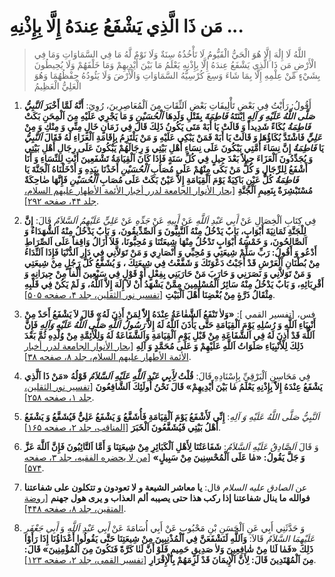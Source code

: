 # مَن ذَا الَّذِي يَشْفَعُ عِندَهُ إِلَّا بِإِذْنِهِ ...

> اللَّهُ لَا إِلَٰهَ إِلَّا هُوَ الْحَيُّ الْقَيُّومُ لَا تَأْخُذُهُ سِنَةٌ وَلَا نَوْمٌ لَّهُ مَا فِي
> السَّمَاوَاتِ وَمَا فِي الْأَرْضِ مَن ذَا الَّذِي يَشْفَعُ عِندَهُ إِلَّا بِإِذْنِهِ يَعْلَمُ مَا بَيْنَ
> أَيْدِيهِمْ وَمَا خَلْفَهُمْ وَلَا يُحِيطُونَ بِشَيْءٍ مِّنْ عِلْمِهِ إِلَّا بِمَا شَاءَ وَسِعَ كُرْسِيُّهُ
> السَّمَاوَاتِ وَالْأَرْضَ وَلَا يَئُودُهُ حِفْظُهُمَا وَهُوَ الْعَلِيُّ الْعَظِيمُ

1. أَقُولُ: رَأَيْتُ فِي بَعْضِ تَأْلِيفَاتِ بَعْضِ اَلثِّقَاتِ مِنَ اَلْمُعَاصِرِينَ، رُوِيَ: **أَنَّهُ لَمَّا
   أَخْبَرَ _اَلنَّبِيُّ صَلَّى اللَّهُ عَلَيْهِ وَ آلِهِ_ اِبْنَتَهُ _فَاطِمَةَ_ بِقَتْلِ وَلَدِهَا _اَلْحُسَيْنِ_
   وَ مَا يَجْرِي عَلَيْهِ مِنَ اَلْمِحَنِ بَكَتْ _فَاطِمَةُ_ بُكَاءً شَدِيداً وَ قَالَتْ يَا أَبَهْ مَتَى
   يَكُونُ ذَلِكَ قَالَ فِي زَمَانٍ خَالٍ مِنِّي وَ مِنْكِ وَ مِنْ _عَلِيٍّ_ فَاشْتَدَّ بُكَاؤُهَا وَ قَالَتْ
   يَا أَبَهْ فَمَنْ يَبْكِي عَلَيْهِ وَ مَنْ يَلْتَزِمُ بِإِقَامَةِ اَلْعَزَاءِ لَهُ فَقَالَ _اَلنَّبِيُّ_ يَا
   _فَاطِمَةُ_ إِنَّ نِسَاءَ أُمَّتِي يَبْكُونَ عَلَى نِسَاءِ أَهْلِ بَيْتِي وَ رِجَالَهُمْ يَبْكُونَ عَلَى
   رِجَالِ أَهْلِ بَيْتِي وَ يُجَدِّدُونَ اَلْعَزَاءَ جِيلاً بَعْدَ جِيلٍ فِي كُلِّ سَنَةٍ فَإِذَا كَانَ
   اَلْقِيَامَةُ تَشْفَعِينَ أَنْتِ لِلنِّسَاءِ وَ أَنَا أَشْفَعُ لِلرِّجَالِ وَ كُلُّ مَنْ بَكَى مِنْهُمْ عَلَى
   مُصَابِ _اَلْحُسَيْنِ_ أَخَذْنَا بِيَدِهِ وَ أَدْخَلْنَاهُ اَلْجَنَّةَ يَا _فَاطِمَةُ_ كُلُّ عَيْنٍ بَاكِيَةٌ
   يَوْمَ اَلْقِيَامَةِ إِلاَّ عَيْنٌ بَكَتْ عَلَى مُصَابِ _اَلْحُسَيْنِ_ فَإِنَّهَا ضٰاحِكَةٌ مُسْتَبْشِرَةٌ بِنَعِيمِ
   اَلْجَنَّةِ** [[بحار الأنوار الجامعة لدرر أخبار الأئمة الأطهار علیهم
   السلام، جلد ۴۴، صفحه ۲۹۲][1]].
   

2. فِي كِتَابِ اَلْخِصَالِ عَنْ _أَبِي عَبْدِ اَللَّهِ_ عَنْ _أَبِيهِ_ عَنْ _جَدِّهِ_ عَنْ _عَلِيٍّ عَلَيْهِمُ
   اَلسَّلاَمُ_ قَالَ: **إِنَّ لِلْجَنَّةِ ثَمَانِيَةَ أَبْوَابٍ، بَابٌ يَدْخُلُ مِنْهُ اَلنَّبِيُّونَ وَ
   اَلصِّدِّيقُونَ، وَ بَابٌ يَدْخُلُ مِنْهُ اَلشُّهَدَاءُ وَ اَلصَّالِحُونَ، وَ خَمْسَةُ أَبْوَابٍ تَدْخُلُ مِنْهَا
   شِيعَتُنَا وَ مُحِبُّونَا، فَلاَ أَزَالُ وَاقِفاً عَلَى اَلصِّرَاطِ أَدْعُو وَ أَقُولُ: رَبِّ سَلِّمْ
   شِيعَتِي وَ مُحِبِّي وَ أَنْصَارِي وَ مَنْ تَوَلاَّنِي فِي دَارِ اَلدُّنْيَا فَإِذَا اَلنِّدَاءُ مِنْ
   بُطْنَانِ اَلْعَرْشِ قَدْ أَجَبْتُ دَعْوَتَكَ وَ شَفَّعْتُ فِي شِيعَتِكَ ، وَ يُشَفَّعُ كُلُّ رَجُلٍ مِنْ شِيعَتِي
   وَ مَنْ تَوَلاَّنِي وَ نَصَرَنِي وَ حَارَبَ مَنْ حَارَبَنِي بِفِعْلٍ أَوْ قَوْلٍ فِي سَبْعِينَ أَلْفاً مِنْ
   جِيرَانِهِ وَ أَقْرِبَائِهِ، وَ بَابٌ يَدْخُلُ مِنْهُ سَائِرُ اَلْمُسْلِمِينَ مِمَّنْ يَشْهَدُ أَنْ لاَ إِلَهَ
   إِلاَّ اَللَّهُ، وَ لَمْ يَكُنْ فِي قَلْبِهِ مِثْقَالُ ذَرَّةٍ مِنْ بُغْضِنَا أَهْلَ اَلْبَيْتِ** [[تفسير
   نور الثقلين، جلد ۴، صفحه ۵۰۵][2]].
   

3. فس، [تفسير القمي ]: **«وَلاٰ تَنْفَعُ اَلشَّفٰاعَةُ عِنْدَهُ إِلاّٰ لِمَنْ أَذِنَ لَهُ» قَالَ لاَ
   يَشْفَعُ أَحَدٌ مِنْ أَنْبِيَاءِ اَللَّهِ وَ رُسُلِهِ يَوْمَ اَلْقِيَامَةِ حَتَّى يَأْذَنَ اَللَّهُ لَهُ إِلاَّ
   _رَسُولُ اَللَّهِ صَلَّى اَللَّهُ عَلَيْهِ وَآلِهِ_ فَإِنَّ اَللَّهَ قَدْ أَذِنَ لَهُ فِي اَلشَّفَاعَةِ مِنْ قَبْلِ
   يَوْمِ اَلْقِيَامَةِ وَاَلشَّفَاعَةُ لَهُ وَلِلْأَئِمَّةِ مِنْ وُلْدِهِ ثُمَّ بَعْدَ ذَلِكَ لِلْأَنْبِيَاءِ صَلَوَاتُ
   اَللَّهِ عَلَيْهِمْ وَ عَلَى مُحَمَّدٍ وَ آلِهِ** [[بحار الأنوار الجامعة لدرر أخبار
   الأئمة الأطهار علیهم السلام، جلد ۸، صفحه ۳۸][3]].


4. فِي مَحَاسِنِ اَلْبَرْقِيِّ بِإِسْنَادِهِ قَالَ: **قُلْتُ _لِأَبِي عَبْدِ اَللَّهِ عَلَيْهِ اَلسَّلاَمُ_ قَوْلُهُ
   «مَنْ ذَا اَلَّذِي يَشْفَعُ عِنْدَهُ إِلاّٰ بِإِذْنِهِ يَعْلَمُ مٰا بَيْنَ أَيْدِيهِمْ» قَالَ نَحْنُ أُولَئِكَ
   اَلشَّافِعُونَ** [[تفسير نور الثقلين، جلد ۱، صفحه ۲۵۸][4]].


5. _اَلنَّبِيُّ صَلَّى اللَّهُ عَلَيْهِ وَ آلِهِ_: **إِنِّي لَأَشْفَعُ يَوْمَ اَلْقِيَامَةِ فَأُشَفَّعُ وَ يَشْفَعُ
   عَلِيٌّ فَيُشَفَّعُ وَ يَشْفَعُ أَهْلُ بَيْتِي فَيُشَفَّعُونَ اَلْخَبَرَ** [[المناقب، جلد ۲، صفحه
   ۱۶۵][5]].


6. وَ قَالَ _اَلصَّادِقُ عَلَيْهِ اَلسَّلاَمُ_: **شَفَاعَتُنَا لِأَهْلِ اَلْكَبَائِرِ مِنْ شِيعَتِنَا وَ أَمَّا
   اَلتَّائِبُونَ فَإِنَّ اَللَّهَ عَزَّ وَ جَلَّ يَقُولُ: «مٰا عَلَى اَلْمُحْسِنِينَ مِنْ سَبِيلٍ»** [[من لا
   يحضره الفقيه، جلد ۳، صفحه ۵۷۴][6]].
   

7. عن _الصادق علیه السلام_ قال: **يا معاشر الشيعة و لا تعودون و تتكلون
   على شفاعتنا فوالله ما ينال شفاعتنا إذا ركب هذا حتى يصيبه ألم العذاب
   و يرى هول جهنم** [[روضة المتقین، جلد ۸، صفحه ۴۴۸][7]].
   

8. وَ حَدَّثَنِي أَبِي عَنِ اَلْحَسَنِ بْنِ مَحْبُوبٍ عَنْ أَبِي أُسَامَةَ عَنْ _أَبِي عَبْدِ اَللَّهِ_ وَ _أَبِي
   جَعْفَرٍ عَلَيْهِمَا السَّلاَمُ_ قَالاَ: **وَاَللَّهِ لَنَشْفَعَنَّ فِي اَلْمُذْنِبِينَ مِنْ شِيعَتِنَا حَتَّى
   يَقُولُوا أَعْدَاؤُنَا إِذَا رَأَوْا ذَلِكَ «فَمٰا لَنٰا مِنْ شٰافِعِينَ وَلاٰ صَدِيقٍ حَمِيمٍ فَلَوْ أَنَّ
   لَنٰا كَرَّةً فَنَكُونَ مِنَ اَلْمُؤْمِنِينَ» قَالَ: مِنَ اَلْمُهْتَدِينَ قَالَ: لِأَنَّ اَلْإِيمَانَ قَدْ
   لَزِمَهُمْ بِالْإِقْرَارِ** [[تفسير القمی، جلد ۲، صفحه ۱۲۳][8]].



[1]: http://noo.rs/uhZSF
[2]: http://noo.rs/P34GX
[3]: http://noo.rs/p50V9
[4]: http://noo.rs/9S7ck
[5]: http://noo.rs/BEIDa
[6]: http://noo.rs/XTG9p
[7]: https://noorlib.ir/book/view/10835?volumeNumber=8&pageNumber=448&viewType=html
[8]: http://noo.rs/r6ErL
